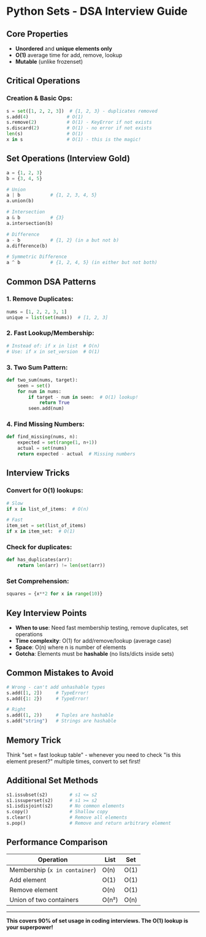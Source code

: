 # Python Sets - DSA Interview Guide

## Core Properties
- **Unordered** and **unique elements only**
- **O(1)** average time for add, remove, lookup
- **Mutable** (unlike frozenset)

## Critical Operations

### Creation & Basic Ops:
```python
s = set([1, 2, 2, 3])  # {1, 2, 3} - duplicates removed
s.add(4)              # O(1)
s.remove(2)           # O(1) - KeyError if not exists
s.discard(2)          # O(1) - no error if not exists
len(s)                # O(1)
x in s                # O(1) - this is the magic!
```

## Set Operations (Interview Gold)

```python
a = {1, 2, 3}
b = {3, 4, 5}

# Union
a | b           # {1, 2, 3, 4, 5}
a.union(b)

# Intersection  
a & b           # {3}
a.intersection(b)

# Difference
a - b           # {1, 2} (in a but not b)
a.difference(b)

# Symmetric Difference
a ^ b           # {1, 2, 4, 5} (in either but not both)
```

## Common DSA Patterns

### 1. Remove Duplicates:
```python
nums = [1, 2, 2, 3, 1]
unique = list(set(nums))  # [1, 2, 3]
```

### 2. Fast Lookup/Membership:
```python
# Instead of: if x in list  # O(n)
# Use: if x in set_version  # O(1)
```

### 3. Two Sum Pattern:
```python
def two_sum(nums, target):
    seen = set()
    for num in nums:
        if target - num in seen:  # O(1) lookup!
            return True
        seen.add(num)
```

### 4. Find Missing Numbers:
```python
def find_missing(nums, n):
    expected = set(range(1, n+1))
    actual = set(nums)
    return expected - actual  # Missing numbers
```

## Interview Tricks

### Convert for O(1) lookups:
```python
# Slow
if x in list_of_items:  # O(n)

# Fast  
item_set = set(list_of_items)
if x in item_set:  # O(1)
```

### Check for duplicates:
```python
def has_duplicates(arr):
    return len(arr) != len(set(arr))
```

### Set Comprehension:
```python
squares = {x**2 for x in range(10)}
```

## Key Interview Points
- **When to use**: Need fast membership testing, remove duplicates, set operations
- **Time complexity**: O(1) for add/remove/lookup (average case)
- **Space**: O(n) where n is number of elements
- **Gotcha**: Elements must be **hashable** (no lists/dicts inside sets)

## Common Mistakes to Avoid
```python
# Wrong - can't add unhashable types
s.add([1, 2])     # TypeError!
s.add({1: 2})     # TypeError!

# Right
s.add((1, 2))     # Tuples are hashable
s.add("string")   # Strings are hashable
```

## Memory Trick
Think "set = fast lookup table" - whenever you need to check "is this element present?" multiple times, convert to set first!

## Additional Set Methods
```python
s1.issubset(s2)        # s1 <= s2
s1.issuperset(s2)      # s1 >= s2
s1.isdisjoint(s2)      # No common elements
s.copy()               # Shallow copy
s.clear()              # Remove all elements
s.pop()                # Remove and return arbitrary element
```

## Performance Comparison
| Operation | List | Set |
|-----------|------|-----|
| Membership (`x in container`) | O(n) | O(1) |
| Add element | O(1) | O(1) |
| Remove element | O(n) | O(1) |
| Union of two containers | O(n²) | O(n) |

---

**This covers 90% of set usage in coding interviews. The O(1) lookup is your superpower!**
